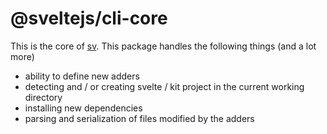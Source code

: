 # @sveltejs/cli-core

This is the core of [sv](https://svelte-add.com). This package handles the following things (and a lot more)

- ability to define new adders
- detecting and / or creating svelte / kit project in the current working directory
- installing new dependencies
- parsing and serialization of files modified by the adders

